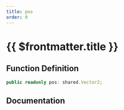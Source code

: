 ```yaml
---
title: pos
order: 0
---
```


# {{ $frontmatter.title }}

## Function Definition

```ts
public readonly pos: shared.Vector2;
```

## Documentation

<!--@include: ./parts/pos.md-->
